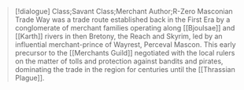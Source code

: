 >[!dialogue] Class;Savant Class;Merchant Author;R-Zero
Masconian Trade Way was a trade route established back in the First Era by a conglomerate of merchant families operating along [[Bjoulsae]] and [[Karth]] rivers in then Bretony, the Reach and Skyrim, led by an influential merchant-prince of Wayrest, Perceval Mascon. This early precursor to the [[Merchants Guild]] negotiated with the local rulers on the matter of tolls and protection against bandits and pirates, dominating the trade in the region for centuries until the [[Thrassian Plague]].